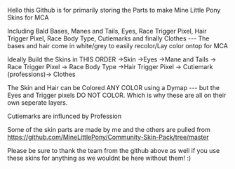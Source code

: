 Hello this Github is for primarily storing the Parts to make Mine Little Pony Skins for MCA

Including Bald Bases, Manes and Tails, Eyes, Race Trigger Pixel, Hair Trigger Pixel, Race Body Type, Cutiemarks and finally Clothes --- The bases and hair come in white/grey to easily recolor/Lay color ontop for MCA

Ideally Build the Skins in THIS ORDER ->Skin ->Eyes ->Mane and Tails -> Race Trigger Pixel -> Race Body Type ->Hair Trigger Pixel -> Cutiemark (professions)-> Clothes


The Skin and Hair can be Colored ANY COLOR using a Dymap --- but the Eyes and Trigger pixels DO NOT COLOR. Which is why these are all on their own seperate layers.

Cutiemarks are influnced by Profession

Some of the skin parts are made by me and the others are pulled from https://github.com/MineLittlePony/Community-Skin-Pack/tree/master

Please be sure to thank the team from the github above as well if you use these skins for anything as we wouldnt be here without them! :) 
